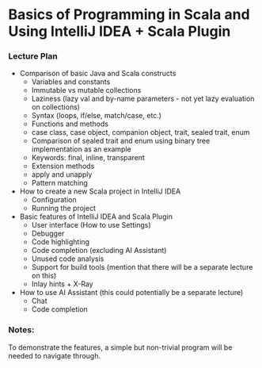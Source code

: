# Basics of Programming in Scala and Using IntelliJ IDEA + Scala Plugin

### Lecture Plan

* Comparison of basic Java and Scala constructs
  * Variables and constants
  * Immutable vs mutable collections
  * Laziness (lazy val and by-name parameters - not yet lazy evaluation on collections)
  * Syntax (loops, if/else, match/case, etc.)
  * Functions and methods
  * case class, case object, companion object, trait, sealed trait, enum
  * Comparison of sealed trait and enum using binary tree implementation as an example
  * Keywords: final, inline, transparent
  * Extension methods
  * apply and unapply
  * Pattern matching
* How to create a new Scala project in IntelliJ IDEA
  * Configuration
  * Running the project
* Basic features of IntelliJ IDEA and Scala Plugin
  * User interface (How to use Settings)
  * Debugger
  * Code highlighting
  * Code completion (excluding AI Assistant)
  * Unused code analysis
  * Support for build tools (mention that there will be a separate lecture on this)
  * Inlay hints + X-Ray
* How to use AI Assistant (this could potentially be a separate lecture)
  * Chat
  * Code completion

### Notes:
To demonstrate the features, a simple but non-trivial program will be needed to navigate through.